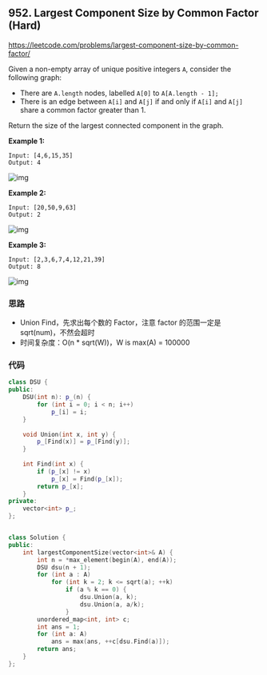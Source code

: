 ## 952. Largest Component Size by Common Factor (Hard)

https://leetcode.com/problems/largest-component-size-by-common-factor/

Given a non-empty array of unique positive integers `A`, consider the following graph:

- There are `A.length` nodes, labelled `A[0]` to `A[A.length - 1];`
- There is an edge between `A[i]` and `A[j]` if and only if `A[i]` and `A[j]` share a common factor greater than 1.

Return the size of the largest connected component in the graph.

**Example 1:**

```
Input: [4,6,15,35]
Output: 4
```

![img](https://assets.leetcode.com/uploads/2018/12/01/ex1.png)

**Example 2:**

```
Input: [20,50,9,63]
Output: 2
```

![img](https://assets.leetcode.com/uploads/2018/12/01/ex2.png)

**Example 3:**

```
Input: [2,3,6,7,4,12,21,39]
Output: 8
```

![img](https://assets.leetcode.com/uploads/2018/12/01/ex3.png)



### 思路

- Union Find，先求出每个数的 Factor，注意 factor 的范围一定是 sqrt(num)，不然会超时
- 时间复杂度：O(n * sqrt(W))，W is max(A) = 100000

### 代码

```c++
class DSU {
public:
    DSU(int n): p_(n) {
        for (int i = 0; i < n; i++) 
            p_[i] = i;
    }
    
    void Union(int x, int y) {
        p_[Find(x)] = p_[Find(y)];
    }
    
    int Find(int x) {
        if (p_[x] != x)
            p_[x] = Find(p_[x]);
        return p_[x];
    }
private:
    vector<int> p_;
};


class Solution {
public:
    int largestComponentSize(vector<int>& A) {
        int n = *max_element(begin(A), end(A));
        DSU dsu(n + 1);
        for (int a : A)
            for (int k = 2; k <= sqrt(a); ++k) 
                if (a % k == 0) {
                    dsu.Union(a, k);
                    dsu.Union(a, a/k);
                }
        unordered_map<int, int> c;
        int ans = 1;
        for (int a: A)
            ans = max(ans, ++c[dsu.Find(a)]);
        return ans;
    }
};
```

